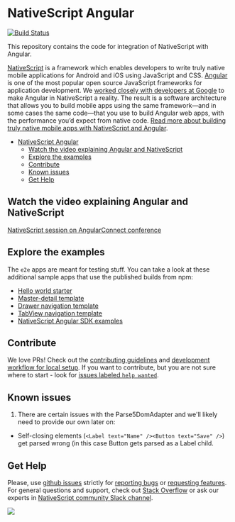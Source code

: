 # NativeScript Angular
[![Build Status](https://travis-ci.org/NativeScript/nativescript-angular.svg?branch=master)](https://travis-ci.org/NativeScript/nativescript-angular)

This repository contains the code for integration of NativeScript with Angular. 

[NativeScript](https://www.nativescript.org/) is a framework which enables developers to write truly native mobile applications for Android and iOS using JavaScript and CSS. [Angular](https://angular.io/) is one of the most popular open source JavaScript frameworks for application development. We [worked closely with developers at Google](http://angularjs.blogspot.bg/2015/12/building-mobile-apps-with-angular-2-and.html) to make Angular in NativeScript a reality. The result is a software architecture that allows you to build mobile apps using the same framework—and in some cases the same code—that you use to build Angular web apps, with the performance you’d expect from native code. [Read more about building truly native mobile apps with NativeScript and Angular](https://docs.nativescript.org/tutorial/ng-chapter-0).


<!-- TOC depthFrom:2 -->

- [NativeScript Angular](#nativescript-angular)
  - [Watch the video explaining Angular and NativeScript](#watch-the-video-explaining-angular-and-nativescript)
  - [Explore the examples](#explore-the-examples)
  - [Contribute](#contribute)
  - [Known issues](#known-issues)
  - [Get Help](#get-help)

<!-- /TOC -->


## Watch the video explaining Angular and NativeScript
[NativeScript session on AngularConnect conference](https://www.youtube.com/watch?v=4SbiiyRSIwo)

## Explore the examples

The `e2e` apps are meant for testing stuff. You can take a look at these additional sample apps that use the published builds from npm:

* [Hello world starter](https://github.com/NativeScript/nativescript-app-templates/tree/master/packages/template-hello-world-ng)
* [Master-detail template](https://github.com/NativeScript/nativescript-app-templates/tree/master/packages/template-master-detail-ng)
* [Drawer navigation template](https://github.com/NativeScript/nativescript-app-templates/tree/master/packages/template-drawer-navigation-ng)
* [TabView navigation template](https://github.com/NativeScript/nativescript-app-templates/tree/master/packages/template-tab-navigation-ng)
* [NativeScript Angular SDK examples](https://github.com/NativeScript/nativescript-sdk-examples-ng)

## Contribute
We love PRs! Check out the [contributing guidelines](CONTRIBUTING.md) and [development workflow for local setup](DevelopmentWorkflow.md). If you want to contribute, but you are not sure where to start - look for [issues labeled `help wanted`](https://github.com/NativeScript/nativescript-angular/issues?q=is%3Aopen+is%3Aissue+label%3A%22help+wanted%22).

## Known issues

1. There are certain issues with the Parse5DomAdapter and we'll likely need to provide our own later on:
  * Self-closing elements (`<Label text="Name" /><Button text="Save" />`) get parsed wrong (in this case Button gets parsed as a Label child.
  
## Get Help 
Please, use [github issues](https://github.com/NativeScript/nativescript-angular/issues) strictly for [reporting bugs](CONTRIBUTING.md#reporting-bugs) or [requesting features](CONTRIBUTING.md#requesting-new-features). For general questions and support, check out [Stack Overflow](https://stackoverflow.com/questions/tagged/nativescript) or ask our experts in [NativeScript community Slack channel](http://developer.telerik.com/wp-login.php?action=slack-invitation).
  
![](https://ga-beacon.appspot.com/UA-111455-24/nativescript/nativescript-angular?pixel) 
